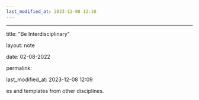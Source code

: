 ```yaml
---
last_modified_at: 2023-12-08 12:10
---
```

---

title: "Be Interdisciplinary"

layout: note

date: 02-08-2022

permalink:

last_modified_at: 2023-12-08 12:09

es and templates from other disciplines. 
